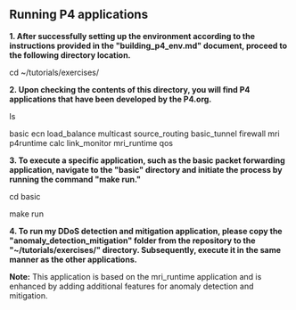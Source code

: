 ## Running P4 applications
 
**1. After successfully setting up the environment according to the instructions provided in the "building_p4_env.md" document, proceed to the following directory location.**

cd ~/tutorials/exercises/

**2. Upon checking the contents of this directory, you will find P4 applications that have been developed by the P4.org.**

ls

basic         ecn           load_balance  multicast  source_routing
basic_tunnel  firewall      mri           p4runtime
calc          link_monitor  mri_runtime   qos

**3. To execute a specific application, such as the basic packet forwarding application, navigate to the "basic" directory and initiate the process by running the command "make run."**

cd basic

make run

**4. To run my DDoS detection and mitigation application, please copy the "anomaly_detection_mitigation" folder from the repository to the "~/tutorials/exercises/" directory. Subsequently, execute it in the same manner as the other applications.**


**Note:** This application is based on the mri_runtime application and is enhanced by adding additional features for anomaly detection and mitigation.
